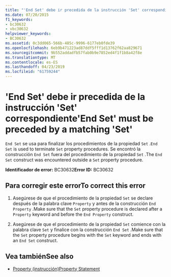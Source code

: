 ```yaml
---
title: "'End Set' debe ir precedida de la instrucción 'Set' correspondiente"
ms.date: 07/20/2015
f1_keywords:
- bc30632
- vbc30632
helpviewer_keywords:
- BC30632
ms.assetid: 0c3dd065-566b-485c-9996-6177eb0fde39
ms.openlocfilehash: 6eb9b471223ad87ddf5fff1d13762f62aa829671
ms.sourcegitcommit: 9b552addadfb57fab0b9e7852ed4f1f1b8a42f8e
ms.translationtype: MT
ms.contentlocale: es-ES
ms.lasthandoff: 04/23/2019
ms.locfileid: "61759244"
---
```

# <a name="end-set-must-be-preceded-by-a-matching-set"></a><span data-ttu-id="3f965-102">'End Set' debe ir precedida de la instrucción 'Set' correspondiente</span><span class="sxs-lookup"><span data-stu-id="3f965-102">'End Set' must be preceded by a matching 'Set'</span></span>
<span data-ttu-id="3f965-103">`End Set` se usa para finalizar los procedimientos de la propiedad `Set` .</span><span class="sxs-lookup"><span data-stu-id="3f965-103">`End Set` is used to terminate `Set` property procedures.</span></span> <span data-ttu-id="3f965-104">Se encontró la construcción `End Set` fuera del procedimiento de la propiedad `Set` .</span><span class="sxs-lookup"><span data-stu-id="3f965-104">The `End Set` construct was encountered outside a `Set` property procedure.</span></span>  
  
 <span data-ttu-id="3f965-105">**Identificador de error:** BC30632</span><span class="sxs-lookup"><span data-stu-id="3f965-105">**Error ID:** BC30632</span></span>  
  
## <a name="to-correct-this-error"></a><span data-ttu-id="3f965-106">Para corregir este error</span><span class="sxs-lookup"><span data-stu-id="3f965-106">To correct this error</span></span>  
  
1. <span data-ttu-id="3f965-107">Asegúrese de que el procedimiento de la propiedad `Set` se declare después de la palabra clave `Property` y antes de la construcción `End Property` .</span><span class="sxs-lookup"><span data-stu-id="3f965-107">Make sure that the `Set` property procedure is declared after a `Property` keyword and before the `End Property` construct.</span></span>  
  
2. <span data-ttu-id="3f965-108">Asegúrese de que el procedimiento de la propiedad `Set` comience con la palabra clave `Set` y finalice con la construcción `End Set` .</span><span class="sxs-lookup"><span data-stu-id="3f965-108">Make sure that the `Set` property procedure begins with the `Set` keyword and ends with an `End Set` construct.</span></span>  
  
## <a name="see-also"></a><span data-ttu-id="3f965-109">Vea también</span><span class="sxs-lookup"><span data-stu-id="3f965-109">See also</span></span>

- [<span data-ttu-id="3f965-110">Property (instrucción)</span><span class="sxs-lookup"><span data-stu-id="3f965-110">Property Statement</span></span>](../../visual-basic/language-reference/statements/property-statement.md)
